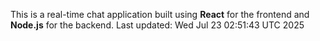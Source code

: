 This is a real-time chat application built using **React** for the frontend and **Node.js** for the backend.
Last updated: Wed Jul 23 02:51:43 UTC 2025
